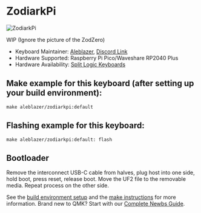 # ZodiarkPi

![ZodiarkPi](https://i.imgur.com/iOvyZLMh.jpeg)

WIP (Ignore the picture of the ZodZero)

* Keyboard Maintainer: [Aleblazer](https://github.com/Aleblazer/), [Discord Link](https://discord.gg/BCSbXwskVt)
* Hardware Supported: Raspberry Pi Pico/Waveshare RP2040 Plus
* Hardware Availability: [Split Logic Keyboards](https://splitlogic.xyz/)

## Make example for this keyboard (after setting up your build environment):

    make aleblazer/zodiarkpi:default

## Flashing example for this keyboard:
    make aleblazer/zodiarkpi:default: flash
    
## Bootloader

Remove the interconnect USB-C cable from halves, plug host into one side, hold boot, press reset, release boot. Move the UF2 file to the removable media. Repeat process on the other side.

See the [build environment setup](https://docs.qmk.fm/#/getting_started_build_tools) and the [make instructions](https://docs.qmk.fm/#/getting_started_make_guide) for more information. Brand new to QMK? Start with our [Complete Newbs Guide](https://docs.qmk.fm/#/newbs).
